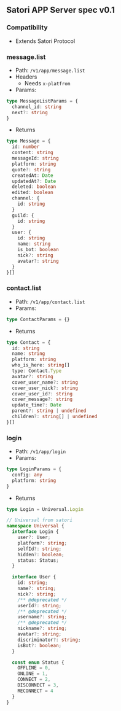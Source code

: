 ## Satori APP Server spec v0.1

### Compatibility 
- Extends Satori Protocol

### message.list
- Path: `/v1/app/message.list`
- Headers
  - Needs `x-platfrom`
- Params:
```ts
type MessageListParams = {
  channel_id: string
  next?: string
}
```
- Returns
```ts
type Message = {
  id: number
  content: string
  messageId: string
  platform: string
  quote?: string
  createdAt: Date
  updatedAt?: Date
  deleted: boolean
  edited: boolean
  channel: {
    id: string
  }
  guild: {
    id: string
  }
  user: {
    id: string
    name: string
    is_bot: boolean
    nick?: string
    avatar?: string
  }
}[]
```

### contact.list
- Path: `/v1/app/contact.list`
- Params:
```ts
type ContactParams = {}
```
- Returns
```ts
type Contact = {
  id: string
  name: string
  platform: string
  who_is_here: string[]
  type: Contact.Type
  avatar?: string
  cover_user_name?: string
  cover_user_nick?: string
  cover_user_id?: string
  cover_message?: string
  update_time?: Date
  parent?: string | undefined
  children?: string[] | undefined
}[]
```

### login

- Path: `/v1/app/login`
- Params:
```ts
type LoginParams = {
  config: any
  platform: string
}
```
- Returns
```ts
type Login = Universal.Login

// Universal from satori
namespace Universal {
  interface Login {
    user?: User;
    platform?: string;
    selfId?: string;
    hidden?: boolean;
    status: Status;
  }

  interface User {
    id: string;
    name?: string;
    nick?: string;
    /** @deprecated */
    userId?: string;
    /** @deprecated */
    username?: string;
    /** @deprecated */
    nickname?: string;
    avatar?: string;
    discriminator?: string;
    isBot?: boolean;
  }

  const enum Status {
    OFFLINE = 0,
    ONLINE = 1,
    CONNECT = 2,
    DISCONNECT = 3,
    RECONNECT = 4
  }
}
```
